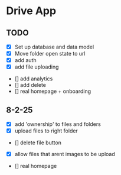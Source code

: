 # Drive App

## TODO

- [x] Set up database and data model
- [x] Move folder open state to url
- [x] add auth
- [x] add file uploading
- [] add analytics
- [] add delete
- [] real homepage + onboarding

## 8-2-25
- [x] add 'ownership' to files and folders
- [x] upload files to right folder
- [] delete file button
- [x] allow files that arent images to be upload
- [] real homepage
